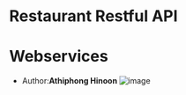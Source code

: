 # Restaurant Restful API
# Webservices
* Author:**Athiphong Hinoon**
![image](https://github.com/lNewED/Webapi1/assets/120123210/d925480a-bebc-4a2c-86f8-ce2a10ed84b4)
